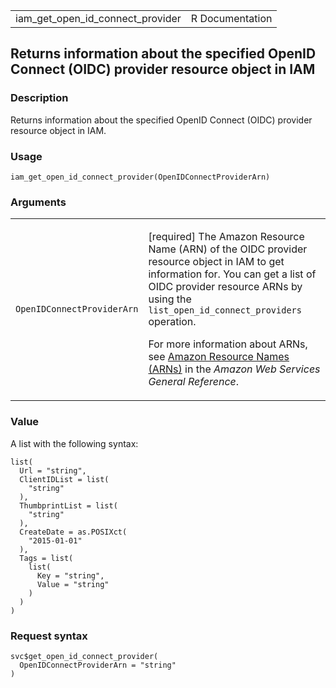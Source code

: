 <table style="width: 100%;">
<tbody>
<tr class="odd">
<td>iam_get_open_id_connect_provider</td>
<td style="text-align: right;">R Documentation</td>
</tr>
</tbody>
</table>

## Returns information about the specified OpenID Connect (OIDC) provider resource object in IAM

### Description

Returns information about the specified OpenID Connect (OIDC) provider
resource object in IAM.

### Usage

    iam_get_open_id_connect_provider(OpenIDConnectProviderArn)

### Arguments

<table>
<colgroup>
<col style="width: 35%" />
<col style="width: 65%" />
</colgroup>
<tbody>
<tr class="odd">
<td><code
id="iam_get_open_id_connect_provider_:_OpenIDConnectProviderArn">OpenIDConnectProviderArn</code></td>
<td><p>[required] The Amazon Resource Name (ARN) of the OIDC provider
resource object in IAM to get information for. You can get a list of
OIDC provider resource ARNs by using the
<code>list_open_id_connect_providers</code> operation.</p>
<p>For more information about ARNs, see <a
href="https://docs.aws.amazon.com/IAM/latest/UserGuide/reference-arns.html">Amazon
Resource Names (ARNs)</a> in the <em>Amazon Web Services General
Reference</em>.</p></td>
</tr>
</tbody>
</table>

### Value

A list with the following syntax:

    list(
      Url = "string",
      ClientIDList = list(
        "string"
      ),
      ThumbprintList = list(
        "string"
      ),
      CreateDate = as.POSIXct(
        "2015-01-01"
      ),
      Tags = list(
        list(
          Key = "string",
          Value = "string"
        )
      )
    )

### Request syntax

    svc$get_open_id_connect_provider(
      OpenIDConnectProviderArn = "string"
    )
